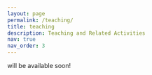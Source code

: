 ```yaml
---
layout: page
permalink: /teaching/
title: teaching
description: Teaching and Related Activities
nav: true
nav_order: 3
---
```


will be available soon!
